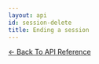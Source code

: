 ```yaml
---
layout: api
id: session-delete
title: Ending a session
---
```


[← Back To API Reference](docs/api-reference.html)
